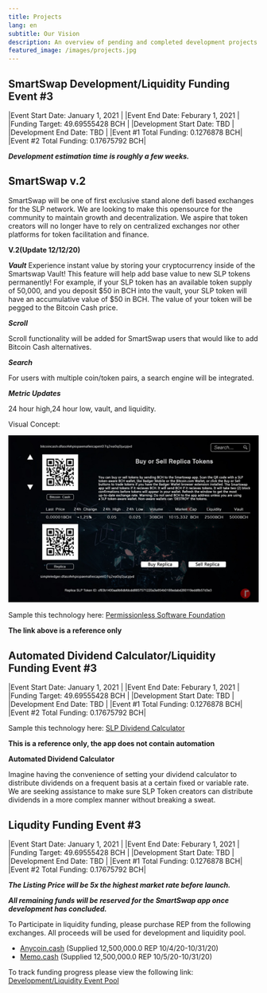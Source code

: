 ```yaml
---
title: Projects
lang: en
subtitle: Our Vision
description: An overview of pending and completed development projects. 
featured_image: /images/projects.jpg
---
```


## SmartSwap Development/Liquidity Funding Event #3

|Event Start Date: January 1, 2021 |
|Event End Date: Feburary 1, 2021  |
|Funding Target: 49.69555428 BCH   | 
|Development Start Date: TBD       |
|Development End Date: TBD         |
|Event #1 Total Funding: 0.1276878 BCH|
|Event #2 Total Funding: 0.17675792 BCH|

***Development estimation time is roughly a few weeks.*** 

## **SmartSwap v.2**

SmartSwap will be one of first exclusive stand alone defi based exchanges for the SLP network. We are looking to make this opensource for the community to maintain growth and decentralization. We aspire that token creators will no longer have to rely on centralized exchanges nor other platforms for token facilitation and finance. 

**V.2(Update 12/12/20)**

***Vault***
Experience instant value by storing your cryptocurrency inside of the Smartswap Vault! This feature will help add base value to new SLP tokens permanently! For example, if your SLP token has an available token supply of 50,000, and you deposit $50 in BCH into the vault, your SLP token will have an accumulative value of $50 in BCH. The value of your token will be pegged to the Bitcoin Cash price. 

***Scroll***

Scroll functionality will be added for SmartSwap users that would like to add Bitcoin Cash alternatives.

***Search***

For users with multiple coin/token pairs, a search engine will be integrated. 

***Metric Updates***

24 hour high,24 hour low, vault, and liquidity. 

Visual Concept:

![](../images/SmartSwapv2.jpeg)

Sample this technology here: [Permissionless Software Foundation](https://psfoundation.cash/)

**The link above is a reference only**

## Automated Dividend Calculator/Liquidity Funding Event #3

|Event Start Date: January 1, 2021 |
|Event End Date: Feburary 1, 2021  |
|Funding Target: 49.69555428 BCH   | 
|Development Start Date: TBD       |
|Development End Date: TBD         |
|Event #1 Total Funding: 0.1276878 BCH|
|Event #2 Total Funding: 0.17675792 BCH|

Sample this technology here: [SLP Dividend Calculator](https://tools.bitcoin.com/slp-dividend-calculator/)

**This is a reference only, the app does not contain automation**

**Automated Dividend Calculator**

Imagine having the convenience of setting your dividend calculator to distribute dividends on a frequent basis at a certain fixed or variable rate. We are seeking assistance to make sure SLP Token creators can distribute dividends in a more complex manner without breaking a sweat. 

## Liqudity Funding Event #3

|Event Start Date: January 1, 2021 |
|Event End Date: Feburary 1, 2021  |
|Funding Target: 49.69555428 BCH   | 
|Development Start Date: TBD       |
|Development End Date: TBD         |
|Event #1 Total Funding: 0.1276878 BCH|
|Event #2 Total Funding: 0.17675792 BCH|

***The Listing Price will be 5x the highest market rate before launch.***

***All remaining funds will be reserved for the SmartSwap app once development has concluded.*** 

To Participate in liquidity funding, please purchase REP from the following exchanges. All proceeds will be used for development and liquidity pool. 

 * [Anycoin.cash](https://www.anycoin.cash/)
   (Supplied 12,500,000.0 REP 10/4/20-10/31/20)
 * [Memo.cash](https://memo.cash/token/cf83b1400aa9b6dbfdcdd8857571220a3e854b0188edabd260119edd8b57d3e3?for-sale)
   (Supplied 12,500,000.0 REP 10/5/20-10/31/20)
   
To track funding progress please view the following link: [Development/Liquidity Event Pool](https://drive.google.com/file/d/1kchJVtUDHSp0yOIYgkFL5wCY7l45o1p0/view?usp=sharing)
 
